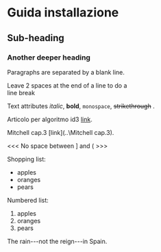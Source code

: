 
Guida installazione
=======

Sub-heading
-----------

### Another deeper heading

Paragraphs are separated
by a blank line.

Leave 2 spaces at the end of a line to do a  
line break

Text attributes *italic*, **bold**, 
`monospace`, ~~strikethrough~~ .

Articolo per algoritmo id3 [link](http://archive.oreilly.com/pub/a/python/2006/02/09/ai_decision_trees.html).

Mitchell cap.3 [link](..\Mitchell cap.3).

<<<   No space between ] and (  >>>

Shopping list:

* apples
* oranges
* pears

Numbered list:

1. apples
2. oranges
3. pears

The rain---not the reign---in
Spain.
